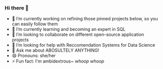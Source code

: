 ### Hi there 👋

- 🔭 I’m currently working on refining those pinned projects below, so you can easily follow them 
- 🌱 I’m currently learning and becoming an expert in SQL
- 👯 I’m looking to collaborate on different open-source application projects
- 🤔 I’m looking for help with Reccomendation Systems for Data Science 
- 💬 Ask me about ABOSULTELY ANYTHING!
- 😄 Pronouns: she/her
- ⚡ Fun fact: I'm ambidextrous~ *whoop whoop* 

<!--
**aamoeji04/aamoeji04** is a ✨ _special_ ✨ repository because its `README.md` (this file) appears on your GitHub profile.

Here are some ideas to get you started:

- 🔭 I’m currently working on refining those pinned projects below, so you can easily follow them 
- 🌱 I’m currently learning and becoming an expert in SQL
- 👯 I’m looking to collaborate on different open-source application projects
- 🤔 I’m looking for help with Reccomendation Systems for Data Science 
- 💬 Ask me about ABOSULTELY ANYTHING!
- 📫 How to reach me: 
- 😄 Pronouns: she/her
- ⚡ Fun fact: I'm ambidextrous~ *whoop whoop* 
-->
